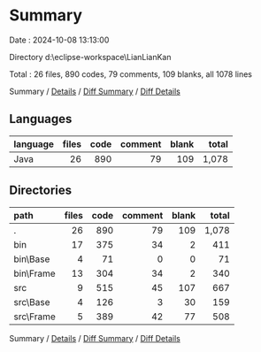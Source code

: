 # Summary

Date : 2024-10-08 13:13:00

Directory d:\\eclipse-workspace\\LianLianKan

Total : 26 files,  890 codes, 79 comments, 109 blanks, all 1078 lines

Summary / [Details](details.md) / [Diff Summary](diff.md) / [Diff Details](diff-details.md)

## Languages
| language | files | code | comment | blank | total |
| :--- | ---: | ---: | ---: | ---: | ---: |
| Java | 26 | 890 | 79 | 109 | 1,078 |

## Directories
| path | files | code | comment | blank | total |
| :--- | ---: | ---: | ---: | ---: | ---: |
| . | 26 | 890 | 79 | 109 | 1,078 |
| bin | 17 | 375 | 34 | 2 | 411 |
| bin\\Base | 4 | 71 | 0 | 0 | 71 |
| bin\\Frame | 13 | 304 | 34 | 2 | 340 |
| src | 9 | 515 | 45 | 107 | 667 |
| src\\Base | 4 | 126 | 3 | 30 | 159 |
| src\\Frame | 5 | 389 | 42 | 77 | 508 |

Summary / [Details](details.md) / [Diff Summary](diff.md) / [Diff Details](diff-details.md)